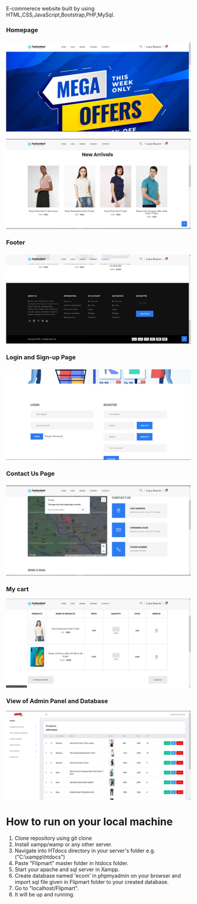 E-commerece website built by using HTML,CSS,JavaScript,Bootstrap,PHP,MySql.

<h3>Homepage<h3>

<img alt="sc1" src="sc/sc1.JPG"></img>

<img alt="sc2" src="sc/sc2.JPG"></img>

<h3>Footer<h3>
  
<img alt="sc3" src="sc/sc3.JPG"></img>

<h3>Login and Sign-up Page<h3>

<img alt="sc4" src="sc/sc4.JPG"></img>

<h3>Contact Us Page<h3>

<img alt="sc5" src="sc/sc5.JPG"></img>

<h3>My cart</h3>

<img alt="sc7" src="sc/sc7.JPG"></img>

<h3>View of Admin Panel and Database</h3>

<img alt="sc6" src="sc/sc6.JPG"></img>

<h1>How to run on your local machine</h1>

1. Clone repository using git clone
2. Install xampp/wamp or any other server.
3. Navigate into HTdocs directory in your server's folder e.g.("C:\xampp\htdocs\")
4. Paste "Flipmart" master folder in htdocs folder.
5. Start your apache and sql server in Xampp.
6. Create database named 'ecom' in phpmyadmin on your browser and import sql file given in Flipmart folder to your created database.
7. Go to "localhost/Flipmart".
8. It will be up and running.

